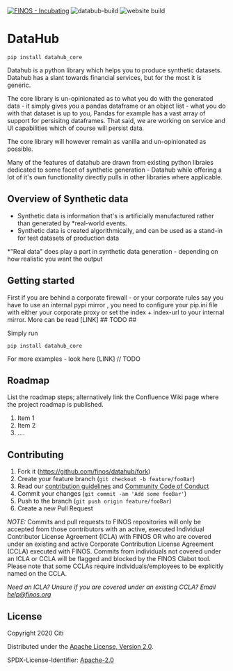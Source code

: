 [![FINOS - Incubating](https://cdn.jsdelivr.net/gh/finos/contrib-toolbox@master/images/badge-incubating.svg)](https://finosfoundation.atlassian.net/wiki/display/FINOS/Incubating)
![databub-build](https://github.com/finos/datahub/workflows/databub-build/badge.svg)
![website build](https://github.com/finos/datahub/workflows/Docusaurus-website-build/badge.svg)

# DataHub

```shell
pip install datahub_core
```

Datahub is a python library which helps you to produce synthetic datasets.
Datahub has a slant towards financial services, but for the most it is generic.

The core library is un-opinionated as to what you do with the generated data - it
simply gives you a pandas dataframe or an object list - what you do with that
dataset is up to you, Pandas for example has a vast array of support for persisitng
dataframes. That said, we are working on service and UI capabilities which of course
will persist data.

The core library will however remain as vanilla and un-opinionated as possible.

Many of the features of datahub are drawn from existing python libraies dedicated
to some facet of synthetic generation - Datahub while offering a lot of it's
own functionality directly pulls in other libraries where applicable.

## Overview of Synthetic data

- Synthetic data is information that's is artificially manufactured rather than
  generated by *real-world events.
- Synthetic data is created algorithmically, and can be used as a stand-in for
  test datasets of production data

*"Real data" does play a part in synthetic data generation - depending on how
realistic you want the output

## Getting started

First if you are behind a corporate firewall - or your corporate rules say you
have to use an internal pypi mirror , you need to configure your pip.ini file
with either your corporate proxy or set the index + index-url to your
internal mirror. More can be read [LINK] ## TODO ##

Simply run

```shell
pip install datahub_core
```

For more examples - look here [LINK] // TODO

## Roadmap

List the roadmap steps; alternatively link the Confluence Wiki page where the project roadmap is published.

1. Item 1
2. Item 2
3. ....

## Contributing

1. Fork it (<https://github.com/finos/datahub/fork>)
2. Create your feature branch (`git checkout -b feature/fooBar`)
3. Read our [contribution guidelines](.github/CONTRIBUTING.md) and [Community Code of Conduct](https://www.finos.org/code-of-conduct)
4. Commit your changes (`git commit -am 'Add some fooBar'`)
5. Push to the branch (`git push origin feature/fooBar`)
6. Create a new Pull Request

_NOTE:_ Commits and pull requests to FINOS repositories will only be accepted from those contributors with an active, executed Individual Contributor License Agreement (ICLA) with FINOS OR who are covered under an existing and active Corporate Contribution License Agreement (CCLA) executed with FINOS. Commits from individuals not covered under an ICLA or CCLA will be flagged and blocked by the FINOS Clabot tool. Please note that some CCLAs require individuals/employees to be explicitly named on the CCLA.

*Need an ICLA? Unsure if you are covered under an existing CCLA? Email [help@finos.org](mailto:help@finos.org)*


## License

Copyright 2020 Citi

Distributed under the [Apache License, Version 2.0](http://www.apache.org/licenses/LICENSE-2.0).

SPDX-License-Identifier: [Apache-2.0](https://spdx.org/licenses/Apache-2.0)
